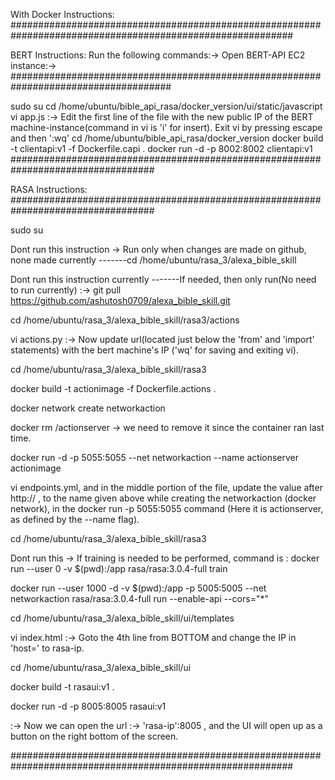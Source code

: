 With Docker Instructions:
###########################################################################################################

BERT Instructions: Run the following commands:-> Open BERT-API EC2 instance:->
#####################################################################################

sudo su
cd /home/ubuntu/bible_api_rasa/docker_version/ui/static/javascript
vi app.js :-> Edit the first line of the file with the new public IP of the BERT machine-instance(command in vi is 'i' for insert). Exit vi by pressing escape and then ':wq'
cd /home/ubuntu/bible_api_rasa/docker_version
docker build -t clientapi:v1 -f Dockerfile.capi .
docker run -d -p 8002:8002 clientapi:v1
##################################################################################

RASA Instructions:
##################################################################################

sudo su

Dont run this instruction -> Run only when changes are made on github, none made currently -------cd /home/ubuntu/rasa_3/alexa_bible_skill

Dont run this instruction currently -------If needed, then only run(No need to run currently) :-> git pull https://github.com/ashutosh0709/alexa_bible_skill.git

cd /home/ubuntu/rasa_3/alexa_bible_skill/rasa3/actions

vi actions.py :-> Now update url(located just below the 'from' and 'import' statements) with the bert machine's IP ('wq' for saving and exiting vi).

cd /home/ubuntu/rasa_3/alexa_bible_skill/rasa3

docker build -t actionimage -f Dockerfile.actions .

docker network create networkaction

docker rm /actionserver -> we need to remove it since the container ran last time.

docker run -d -p 5055:5055 --net networkaction --name actionserver actionimage

vi endpoints.yml, and in the middle portion of the file, update the value after http:// , to the name given above while creating the networkaction (docker network), in the docker run -p 5055:5055 command (Here it is actionserver, as defined by the --name flag).

cd /home/ubuntu/rasa_3/alexa_bible_skill/rasa3

Dont run this -> If training is needed to be performed, command is : docker run --user 0 -v $(pwd):/app rasa/rasa:3.0.4-full train

docker run --user 1000 -d -v $(pwd):/app -p 5005:5005 --net networkaction rasa/rasa:3.0.4-full run --enable-api --cors="*"

cd /home/ubuntu/rasa_3/alexa_bible_skill/ui/templates

vi index.html :-> Goto the 4th line from BOTTOM and change the IP in 'host=' to rasa-ip.

cd /home/ubuntu/rasa_3/alexa_bible_skill/ui

docker build -t rasaui:v1 .

docker run -d -p 8005:8005 rasaui:v1

:-> Now we can open the url :-> 'rasa-ip':8005 , and the UI will open up as a button on the right bottom of the screen.

###########################################################################################################
